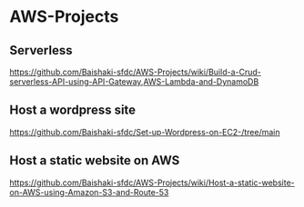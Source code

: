 # AWS-Projects
## Serverless
https://github.com/Baishaki-sfdc/AWS-Projects/wiki/Build-a-Crud-serverless-API-using-API-Gateway,AWS-Lambda-and-DynamoDB

## Host a wordpress site
https://github.com/Baishaki-sfdc/Set-up-Wordpress-on-EC2-/tree/main

## Host a static website on AWS
https://github.com/Baishaki-sfdc/AWS-Projects/wiki/Host-a-static-website-on-AWS-using-Amazon-S3-and-Route-53

